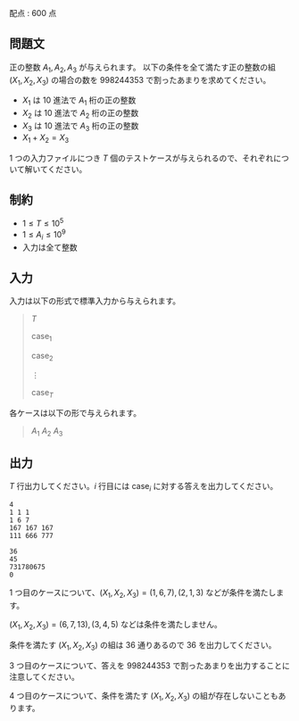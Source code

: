 配点 : $600$ 点

## 問題文

正の整数 $A_{1}, A_{2}, A_{3}$ が与えられます。
以下の条件を全て満たす正の整数の組 $(X_{1}, X_{2}, X_{3})$ の場合の数を $998244353$ で割ったあまりを求めてください。

- $X_{1}$ は $10$ 進法で $A_{1}$ 桁の正の整数
- $X_{2}$ は $10$ 進法で $A_{2}$ 桁の正の整数
- $X_{3}$ は $10$ 進法で $A_{3}$ 桁の正の整数
- $X_{1} + X_{2} = X_{3}$

$1$ つの入力ファイルにつき $T$ 個のテストケースが与えられるので、それぞれについて解いてください。

## 制約

- $1\leq T\leq 10^{5}$
- $1\leq A_{i}\leq 10^{9}$
- 入力は全て整数

## 入力

入力は以下の形式で標準入力から与えられます。

> $T$
> 
> $\text{case}_{1}$
> 
> $\text{case}_{2}$
> 
> $\vdots$
> 
> $\text{case}_{T}$

各ケースは以下の形で与えられます。

> $A_{1}$ $A_{2}$ $A_{3}$

## 出力

$T$ 行出力してください。$i$ 行目には $\text{case}_{i}$ に対する答えを出力してください。

```input1
4
1 1 1
1 6 7
167 167 167
111 666 777
```

```output1
36
45
731780675
0
```

$1$ つ目のケースについて、$(X_{1}, X_{2}, X_{3}) = (1, 6, 7), (2, 1, 3)$ などが条件を満たします。

$(X_{1}, X_{2}, X_{3}) = (6, 7, 13), (3, 4, 5)$ などは条件を満たしません。

条件を満たす $(X_{1}, X_{2}, X_{3})$ の組は $36$ 通りあるので $36$ を出力してください。

$3$ つ目のケースについて、答えを $998244353$ で割ったあまりを出力することに注意してください。

$4$ つ目のケースについて、条件を満たす $(X_{1}, X_{2}, X_{3})$ の組が存在しないこともあります。